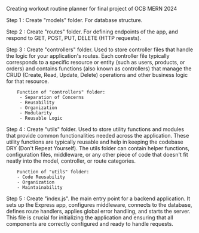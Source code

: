 Creating workout routine planner for final project of OCB MERN 2024

Step 1 : Create "models" folder. For database structure.

Step 2 : Create "routes" folder. For defining endpoints of the app, and respond to GET, POST, PUT, DELETE (HTTP requests).

Step 3 : Create "controllers" folder. Used to store controller files that handle the logic for your application's routes. Each controller file typically corresponds to a specific resource or entity (such as users, products, or orders) and contains functions (also known as controllers) that manage the CRUD (Create, Read, Update, Delete) operations and other business logic for that resource.

        Function of "controllers" folder:
         - Separation of Concerns
         - Reusability
         - Organization
         - Modularity
         - Reusable Logic

Step 4 : Create "utils" folder. Used to store utility functions and modules that provide common functionalities needed across the application. These utility functions are typically reusable and help in keeping the codebase DRY (Don't Repeat Yourself). The utils folder can contain helper functions, configuration files, middleware, or any other piece of code that doesn't fit neatly into the model, controller, or route categories.

        Function of "utils" folder:
        - Code Reusability
        - Organization
        - Maintainability

Step 5 : Create "index.js". Ihe main entry point for a backend application. It sets up the Express app, configures middleware, connects to the database, defines route handlers, applies global error handling, and starts the server. This file is crucial for initializing the application and ensuring that all components are correctly configured and ready to handle requests.

